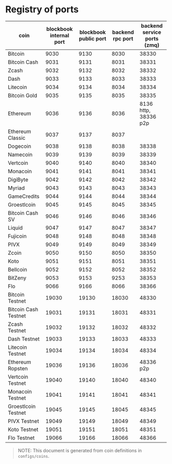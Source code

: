 # Registry of ports

| coin                 | blockbook internal port | blockbook public port | backend rpc port | backend service ports (zmq) |
|----------------------|-------------------------|-----------------------|------------------|-----------------------------|
| Bitcoin              | 9030                    | 9130                  | 8030             | 38330                       |
| Bitcoin Cash         | 9031                    | 9131                  | 8031             | 38331                       |
| Zcash                | 9032                    | 9132                  | 8032             | 38332                       |
| Dash                 | 9033                    | 9133                  | 8033             | 38333                       |
| Litecoin             | 9034                    | 9134                  | 8034             | 38334                       |
| Bitcoin Gold         | 9035                    | 9135                  | 8035             | 38335                       |
| Ethereum             | 9036                    | 9136                  | 8036             | 8136 http, 38336 p2p        |
| Ethereum Classic     | 9037                    | 9137                  | 8037             |                             |
| Dogecoin             | 9038                    | 9138                  | 8038             | 38338                       |
| Namecoin             | 9039                    | 9139                  | 8039             | 38339                       |
| Vertcoin             | 9040                    | 9140                  | 8040             | 38340                       |
| Monacoin             | 9041                    | 9141                  | 8041             | 38341                       |
| DigiByte             | 9042                    | 9142                  | 8042             | 38342                       |
| Myriad               | 9043                    | 9143                  | 8043             | 38343                       |
| GameCredits          | 9044                    | 9144                  | 8044             | 38344                       |
| Groestlcoin          | 9045                    | 9145                  | 8045             | 38345                       |
| Bitcoin Cash SV      | 9046                    | 9146                  | 8046             | 38346                       |
| Liquid               | 9047                    | 9147                  | 8047             | 38347                       |
| Fujicoin             | 9048                    | 9148                  | 8048             | 38348                       |
| PIVX                 | 9049                    | 9149                  | 8049             | 38349                       |
| Zcoin                | 9050                    | 9150                  | 8050             | 38350                       |
| Koto                 | 9051                    | 9151                  | 8051             | 38351                       |
| Bellcoin             | 9052                    | 9152                  | 8052             | 38352                       |
| BitZeny              | 9053                    | 9153                  | 9253             | 38353                       |
| Flo                  | 9066                    | 9166                  | 8066             | 38366                       |
| Bitcoin Testnet      | 19030                   | 19130                 | 18030            | 48330                       |
| Bitcoin Cash Testnet | 19031                   | 19131                 | 18031            | 48331                       |
| Zcash Testnet        | 19032                   | 19132                 | 18032            | 48332                       |
| Dash Testnet         | 19033                   | 19133                 | 18033            | 48333                       |
| Litecoin Testnet     | 19034                   | 19134                 | 18034            | 48334                       |
| Ethereum Ropsten     | 19036                   | 19136                 | 18036            | 48336 p2p                   |
| Vertcoin Testnet     | 19040                   | 19140                 | 18040            | 48340                       |
| Monacoin Testnet     | 19041                   | 19141                 | 18041            | 48341                       |
| Groestlcoin Testnet  | 19045                   | 19145                 | 18045            | 48345                       |
| PIVX Testnet         | 19049                   | 19149                 | 18049            | 48349                       |
| Koto Testnet         | 19051                   | 19151                 | 18051            | 48351                       |
| Flo Testnet          | 19066                   | 19166                 | 18066            | 48366                       |

> NOTE: This document is generated from coin definitions in `configs/coins`.
